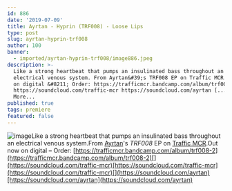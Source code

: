 ```yaml
---
id: 886
date: '2019-07-09'
title: Ayrtan - Hyprin (TRF008) - Loose Lips
type: post
slug: ayrtan-hyprin-trf008
author: 100
banner:
  - imported/ayrtan-hyprin-trf008/image886.jpeg
description: >-
  Like a strong heartbeat that pumps an insulinated bass throughout an
  electrical venous system. From Ayrtan&#39;s TRF008 EP on Traffic MCR. Out now
  on digital &#8211; Order: https://trafficmcr.bandcamp.com/album/trf008-2
  https://soundcloud.com/traffic-mcr https://soundcloud.com/ayrtan [...]Read
  More...
published: true
tags: premiere
featured: false
---
```

![image](../imported/ayrtan-hyprin-trf008/image886.jpeg)Like a strong heartbeat that pumps an insulinated bass throughout an electrical venous system.From [Ayrtan](https://www.residentadvisor.net/dj/ayrtan)'s _TRF008_ EP on [Traffic MCR](https://trafficmcr.bandcamp.com).Out now on digital – Order: [](https://trafficmcr.bandcamp.com/album/trf008-2)[https://trafficmcr.bandcamp.com/album/trf008-2](https://trafficmcr.bandcamp.com/album/trf008-2)[](https://soundcloud.com/traffic-mcr)[https://soundcloud.com/traffic-mcr](https://soundcloud.com/traffic-mcr)[](https://soundcloud.com/ayrtan)[https://soundcloud.com/ayrtan](https://soundcloud.com/ayrtan)